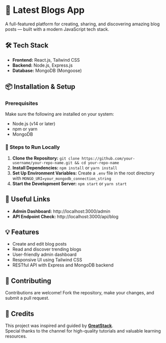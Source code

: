 # 🌟 Latest Blogs App

A full-featured platform for creating, sharing, and discovering amazing blog posts — built with a modern JavaScript tech stack.

## 🛠️ Tech Stack
- **Frontend:** React.js, Tailwind CSS
- **Backend:** Node.js, Express.js
- **Database:** MongoDB (Mongoose)

## 📦 Installation & Setup

### Prerequisites
Make sure the following are installed on your system:
- Node.js (v14 or later)
- npm or yarn
- MongoDB

### 🧭 Steps to Run Locally
1. **Clone the Repository:** `git clone https://github.com/your-username/your-repo-name.git && cd your-repo-name`
2. **Install Dependencies:** `npm install` or `yarn install`
3. **Set Up Environment Variables:** Create a `.env` file in the root directory with `MONGO_URI=your_mongodb_connection_string`
4. **Start the Development Server:** `npm start` or `yarn start`

## 🔗 Useful Links
- **Admin Dashboard:** http://localhost:3000/admin
- **API Endpoint Check:** http://localhost:3000/api/blog

## 💡 Features
- Create and edit blog posts
- Read and discover trending blogs
- User-friendly admin dashboard
- Responsive UI using Tailwind CSS
- RESTful API with Express and MongoDB backend

## 🤝 Contributing
Contributions are welcome! Fork the repository, make your changes, and submit a pull request.

## 🙌 Credits
This project was inspired and guided by **[GreatStack](https://www.youtube.com/@GreatStackDev)**.  
Special thanks to the channel for high-quality tutorials and valuable learning resources.

